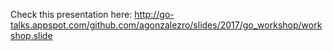 Check this presentation here: http://go-talks.appspot.com/github.com/agonzalezro/slides/2017/go_workshop/workshop.slide
